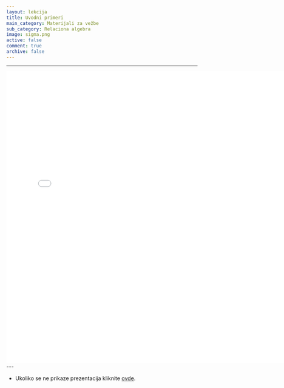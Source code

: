 ```yaml
---
layout: lekcija
title: Uvodni primeri
main_category: Materijali za vežbe
sub_category: Relaciona algebra
image: sigma.png
active: false
comment: true
archive: false
---
```

---
<embed src="/assets/bp1/bp1_vezbe2_prvi_deo.pdf" width="768" height="768">
---

* Ukoliko se ne prikaze prezentacija kliknite [ovde](/assets/bp1/bp1_vezbe2_prvi_deo.pdf).
